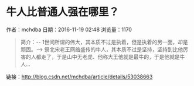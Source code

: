 # 牛人比普通人强在哪里？
作者：mchdba
日期：2016-11-19 02:48
浏览量：1170
> 简介：-- 1世间所谓的伟大，其本质不过是执着，但是执着的另一面，却是顽固。--> 祭北宋老王网络盛传的牛人，其本质不过是坚持，坚持到比他厉害的人都走了，于是山中无老虎、他称大王他就是最牛的，于是他就是牛人...

 链接：http://blog.csdn.net/mchdba/article/details/53038663
